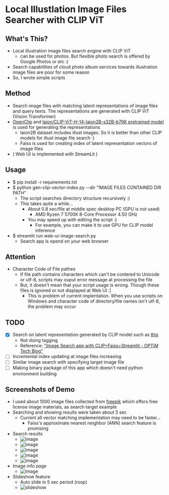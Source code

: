 # Local Illustlation Image Files Searcher with CLIP ViT
## What's This?
- Local illustration image files search engine with CLIP ViT
  - can be used for photos. But flexible photo search is offered by Google Photos or etc :)
- Search capabilities of cloud photo album services towards illustration image files are poor for some reason
- So, I wrote simple scripts

## Method
- Search image files with matching latent representations of image files and query texts. The representations are generated with CLIP ViT (Vision Transformer) 
- [OpenClip](https://github.com/mlfoundations/open_clip) and [laion/CLIP-ViT-H-14-laion2B-s32B-b79K pretrained model](https://huggingface.co/laion/CLIP-ViT-H-14-laion2B-s32B-b79K) is used for generating the representations
  - laion2B dataset includes illust images. So it is better than other CLIP models for illust image file search :)
  - Faiss is used for creating index of latent representation vectors of image files
- ( Web UI is implemented with StreamLit )

## Usage
- $ pip install -r requirements.txt
- $ python gen-clip-vector-index.py --dir "IMAGE FILES CONTAINED DIR PATH"
  - The script searches directory structure recursively :)
  - This takes quite a while...
    - About 0.8 sec/file at middle spec desktop PC (GPU is not used)
      - AMD Ryzen 7 5700X 8-Core Processor 4.50 GHz
    - You may speed up with editing the script :)
      - For example, you can make it to use GPU for CLIP model inference 
- $ streamlit run web-ui-image-search.py
  - Search app is opend on your web browser

## Attention
- Character Code of File pathes  
  - If file path contains characters which can't be contered to Unicode or utf-8, scripts may ouput error message at processing the file
  - But, it doesn't mean that your script usage is wrong. Though these files is ignored or not displayed at Web UI :|
    - This is problem of current implentation. When you use scripts on Windows and character code of directory/file names isn't utf-8, the problem may occur

## TODO
- [x] Search on latent representation generated by CLIP model such as [this](https://huggingface.co/laion/CLIP-ViT-H-14-laion2B-s32B-b79K)
  - Not doing tagging
  - Reference: ["Image Search app with CLIP+Faiss+Streamlit - OPTiM Tech Blog"](https://tech--blog-optim-co-jp.translate.goog/entry/2022/07/04/100000?_x_tr_sl=ja&_x_tr_tl=en&_x_tr_hl=ja&_x_tr_pto=wapp)
- [ ] Incremental index updating at image files increasing
- [ ] Similar image search with specifying target image file 
- [ ] Making binary package of this app which doesn't need python environment building

## Screenshots of Demo
- I used about 1000 image files collected from [freepik](https://freepik.com) which offers free license image materials, as search target example
- Searching and showing results were taken about 5 sec
  - Current all vector matching implementation may need to be faster...
    - Faiss's approximate nearest neighbor (ANN) search feature is promising 
- Search results
  - ![image](https://github.com/user-attachments/assets/364cba3a-71f2-40da-93a6-f756f1d99531)
  - ![image](https://github.com/user-attachments/assets/b58e10ab-6a91-479e-b9b8-7092d3bfb67d)
  - ![image](https://github.com/user-attachments/assets/f2639f36-e639-45e6-b820-5ff1cbcd2fb3)
  - ![image](https://github.com/user-attachments/assets/3b95b3b4-db6d-483f-8bd1-8d2203c16792)
  - ![image](https://github.com/user-attachments/assets/548c1114-2330-4600-82ab-4e29acc39327)
- Image info page
  - ![image](https://github.com/user-attachments/assets/f3c49ed9-d868-4566-9b4f-832dc128ee14)
- Slideshow feature
  - Auto slide in 5 sec period (roop)
  - ![slideshow](https://github.com/user-attachments/assets/0a485613-adb0-4ba0-ac7d-1e124a1a92a8)


